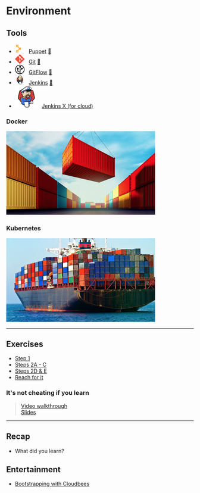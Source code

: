 # Environment

## Tools

* ![Puppet](/images/2018/10/puppet.png)&nbsp;&nbsp; [Puppet](https://puppet.com)
[:movie_camera:](https://www.youtube.com/watch?v=QFcqvBk1gNA)
* ![Git](/images/2018/10/git.png)&nbsp;&nbsp; [Git](https://git-scm.com)
[:movie_camera:](https://www.youtube.com/watch?v=DR7MLaAKcUk)
* ![Gitflow](/images/2018/10/gitflow.png)&nbsp;&nbsp; [GitFlow](https://datasift.github.io/gitflow/IntroducingGitFlow.html)
[:movie_camera:](https://www.youtube.com/watch?v=47uih9Tp6H8)
* ![Jenkins](/images/2018/10/jenkins.png)&nbsp;&nbsp; [Jenkins](https://jenkins.io)
[:movie_camera:](https://www.youtube.com/watch?v=mpsQFEpiOj4)
* ![Jenkins X](/images/2018/10/jenkins-x.png)&nbsp;&nbsp; [Jenkins X (for cloud)](https://jenkins-x.io)

### Docker

![Container](/images/2018/10/container.png)

### Kubernetes

![Kubernetes](/images/2018/10/kubernetes.png)

---
## Exercises

* [Step 1](/Lab_1/Step_1.pdf)
* [Steps 2A - C](/Lab_1/Steps_2A_thru_C.pdf)
* [Steps 2D & E](/Lab_1/Steps_2D_and_E.pdf)
* [Reach for it](/Lab_1/Extension.pdf)

### It's not cheating if you learn
> [Video walkthrough](/Lab_1/materials/lab1_edited.mp4)<br>
> [Slides](/Lab_1/materials/lab1.ppt)

---
## Recap

* What did you learn?

## Entertainment

* [Bootstrapping with Cloudbees](https://www.youtube.com/watch?v=hnCNJ5IYWFM)
